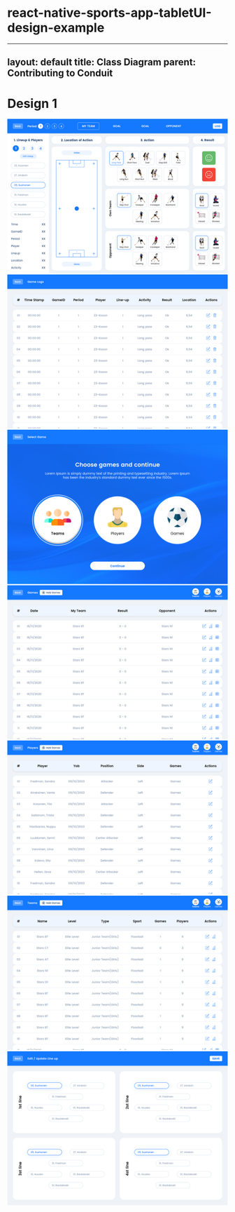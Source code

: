 # react-native-sports-app-tabletUI-design-example
---
layout: default
title: Class Diagram
parent: Contributing to Conduit
---
<!-- markdownlint-disable MD025 -->
# Design 1
![Design 1](./Design/01.png)
![Design 1](./Design/02.png)
![Design 1](./Design/03.png)
![Design 1](./Design/04.png)
![Design 1](./Design/05.png)
![Design 1](./Design/06.png)
![Design 1](./Design/07.png)
